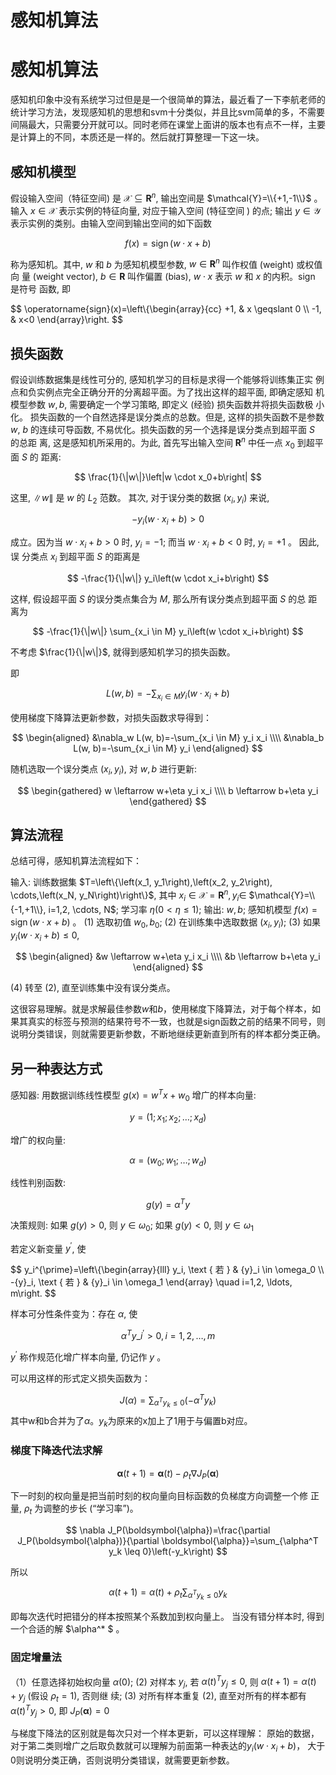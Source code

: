 # 感知机算法


# 感知机算法
感知机印象中没有系统学习过但是是一个很简单的算法，最近看了一下李航老师的统计学习方法，发现感知机的思想和svm十分类似，并且比svm简单的多，不需要间隔最大，只需要分开就可以。同时老师在课堂上面讲的版本也有点不一样，主要是计算上的不同，本质还是一样的。然后就打算整理一下这一块。

## 感知机模型

假设输入空间（特征空间) 是 $\mathcal{X} \subseteq \mathbf{R}^n$, 输出空间是 $\mathcal{Y}=\\{+1,-1\\}$ 。输入 $x \in \mathcal{X}$ 表示实例的特征向量, 对应于输入空间 (特征空间 ) 的点; 输出 $y \in \mathcal{Y}$ 表示实例的类别。由输入空间到输出空间的如下函数

$$
f(x)=\operatorname{sign}(w \cdot x+b)
$$

称为感知机。其中, $w$ 和 $b$ 为感知机模型参数, $w \in \mathbf{R}^n$ 叫作权值 (weight) 或权值向 量 (weight vector), $b \in \mathbf{R}$ 叫作偏置 (bias), $w \cdot x$ 表示 $w$ 和 $x$ 的内积。sign 是符号 函数, 即

$$
\operatorname{sign}(x)=\left\\{\begin{array}{cc}
+1, & x \geqslant 0 \\\\
-1, & x<0
\end{array}\right.
$$


## 损失函数

假设训练数据集是线性可分的, 感知机学习的目标是求得一个能够将训练集正实 例点和负实例点完全正确分开的分离超平面。为了找出这样的超平面, 即确定感知 机模型参数 $w, b$, 需要确定一个学习策略, 即定义 (经验) 损失函数并将损失函数极 小化。
损失函数的一个自然选择是误分类点的总数。但是, 这样的损失函数不是参数 $w$, $b$ 的连续可导函数, 不易优化。损失函数的另一个选择是误分类点到超平面 $S$ 的总距 离, 这是感知机所采用的。为此, 首先写出输入空间 $\mathbf{R}^n$ 中任一点 $x_0$ 到超平面 $S$ 的 距离:

$$
\frac{1}{\|w\|}\left|w \cdot x_0+b\right|
$$

这里, $\|w\|$ 是 $w$ 的 $L_2$ 范数。
其次, 对于误分类的数据 $\left(x_i, y_i\right)$ 来说,

$$
-y_i\left(w \cdot x_i+b\right)>0
$$

成立。因为当 $w \cdot x_i+b>0$ 时, $y_i=-1$; 而当 $w \cdot x_i+b<0$ 时, $y_i=+1$ 。 因此, 误 分类点 $x_i$ 到超平面 $S$ 的距离是

$$
-\frac{1}{\|w\|} y_i\left(w \cdot x_i+b\right)
$$

这样, 假设超平面 $S$ 的误分类点集合为 $M$, 那么所有误分类点到超平面 $S$ 的总 距离为

$$
-\frac{1}{\|w\|} \sum_{x_i \in M} y_i\left(w \cdot x_i+b\right)
$$

不考虑 $\frac{1}{\|w\|}$, 就得到感知机学习的损失函数。

即

$$
L(w, b) = -\sum_{x_i \in M} y_i\left(w \cdot x_i+b\right)
$$

使用梯度下降算法更新参数，对损失函数求导得到：

$$
\begin{aligned}
&\nabla_w L(w, b)=-\sum_{x_i \in M} y_i x_i \\\\
&\nabla_b L(w, b)=-\sum_{x_i \in M} y_i
\end{aligned}
$$


随机选取一个误分类点 $\left(x_i, y_i\right)$, 对 $w, b$ 进行更新:

$$
\begin{gathered}
w \leftarrow w+\eta y_i x_i \\\\
b \leftarrow b+\eta y_i
\end{gathered}
$$
## 算法流程
总结可得，感知机算法流程如下：

输入: 训练数据集 $T=\left\\{\left(x_1, y_1\right),\left(x_2, y_2\right), \cdots,\left(x_N, y_N\right)\right\\\}$, 其中 $x_i \in \mathcal{X}=\mathbf{R}^n, y_i \in$ $\mathcal{Y}=\\{-1,+1\\}, i=1,2, \cdots, N$; 学习率 $\eta(0<\eta \leqslant 1)$;
输出: $w, b$; 感知机模型 $f(x)=\operatorname{sign}(w \cdot x+b)$ 。
(1) 选取初值 $w_0, b_0$;
(2) 在训练集中选取数据 $\left(x_i, y_i\right)$;
(3) 如果 $y_i\left(w \cdot x_i+b\right) \leqslant 0$,

$$
\begin{aligned}
&w \leftarrow w+\eta y_i x_i \\\\
&b \leftarrow b+\eta y_i
\end{aligned}
$$

(4) 转至 (2), 直至训练集中没有误分类点。

这很容易理解。就是求解最佳参数$w$和$b$，使用梯度下降算法，对于每个样本，如果其真实的标签与预测的结果符号不一致，也就是sign函数之前的结果不同号，则说明分类错误，则就需要更新参数，不断地继续更新直到所有的样本都分类正确。

## 另一种表达方式

感知器: 用数据训练线性模型 $g({x})={w}^T {x}+w_0$
增广的样本向量:

$$
{y}=\left(1 ; x_1 ; x_2 ; \ldots ; x_d\right)
$$

增广的权向量:

$$
{\alpha}=\left(w_0 ; w_1 ; \ldots ; w_d\right)
$$

线性判别函数:

$$
g({y})={\alpha}^T {y}
$$

决策规则: 如果 $g({y})>0$, 则 $y \in \omega_0$; 如果 $g({y})<0$, 则 $y \in \omega_1$

若定义新变量 $y^{\prime}$, 使

$$
y_i^{\prime}=\left\\{\begin{array}{lll}
y_i,  \text { 若 } & {y}\_i \in \omega_0 \\\\
-{y}\_i, \text { 若 } & {y}\_i \in \omega_1
\end{array} \quad i=1,2, \ldots, m\right.
$$

样本可分性条件变为：存在 $\alpha$, 使

$$
{\alpha}^T {y}\_i^{\prime}>0, i=1,2, \ldots, m
$$

$y^{\prime}$ 称作规范化增广样本向量, 仍记作 $y$ 。

可以用这样的形式定义损失函数为：

$$
J(\alpha) = \sum_{\alpha^Ty_k \leq 0} (-\alpha^Ty_k)
$$
其中w和b合并为了$\alpha$。$y_k$为原来的x加上了1用于与偏置b对应。

### 梯度下降迭代法求解

$$
\boldsymbol{\alpha}(t+1)=\boldsymbol{\alpha}(t)-\rho_t \nabla J_P(\boldsymbol{\alpha})
$$

下一时刻的权向量是把当前时刻的权向量向目标函数的负梯度方向调整一个修
正量, $\rho_t$ 为调整的步长 (“学习率”)。

$$
\nabla J_P(\boldsymbol{\alpha})=\frac{\partial J_P(\boldsymbol{\alpha})}{\partial \boldsymbol{\alpha}}=\sum_{\alpha^T y_k \leq 0}\left(-y_k\right)
$$

所以

$$
\alpha(t+1)=\alpha(t)+\rho_t \sum_{\alpha^T y_k \leq 0} y_k
$$

即每次迭代时把错分的样本按照某个系数加到权向量上。
当没有错分样本时, 得到一个合适的解 $\alpha^* $ 。


### 固定增量法

（1）任意选择初始权向量 $\alpha(0)$;
(2) 对样本 $y_j$, 若 $\alpha(t)^T y_j \leq 0$, 则 $\alpha(t+1)=\alpha(t)+y_j$ (假设 $\left.\rho_t=1\right)$, 否则继 续;
(3) 对所有样本重复 (2), 直至对所有的样本都有 $\alpha(t)^T y_j>0$, 即 $J_P(\boldsymbol{\alpha})=0$

与梯度下降法的区别就是每次只对一个样本更新，可以这样理解： 原始的数据，对于第二类则增广之后取负数就可以理解为前面第一种表达的$y_i\left(w \cdot x_i+b\right)$， 大于0则说明分类正确，否则说明分类错误，就需要更新参数。


